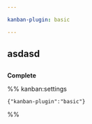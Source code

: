 ```yaml
---

kanban-plugin: basic

---
```


## asdasd



## 



## 



## 



## 

**Complete**




%% kanban:settings
```
{"kanban-plugin":"basic"}
```
%%